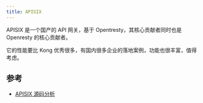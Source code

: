 ```yaml
---
title: APISIX
---
```


APISIX 是一个国产的 API 网关，基于 Opentresty，其核心贡献者同时也是 Openresty 的核心贡献者。

它的性能要比 Kong 优秀很多，有国内很多企业的落地案例，功能也很丰富，值得考虑。



## 参考

- [APISIX 源码分析](https://shoujo.ink/2021/09/apisix-%E6%BA%90%E7%A0%81%E5%88%86%E6%9E%90/)
